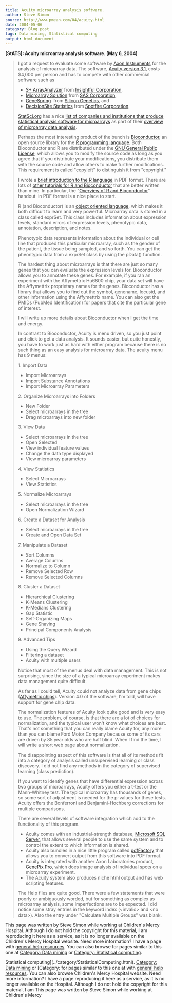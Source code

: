 ```yaml
---
title: Acuity microarray analysis software.
author: Steve Simon
source: http://www.pmean.com/04/acuity.html
date: 2004-05-06
category: Blog post
tags: Data mining, Statistical computing
output: html_document
---
```

**[StATS]: Acuity microarray analysis software. (May 6, 2004)**

> I got a request to evaluate some software by [Axon
> Instruments](http://www.axon.com/index.html) for the analysis of
> microarray data. The software, [Acuity version
> 3.1](http://www.axon.com/gn_Acuity.html), costs \$4,000 per person and
> has to compete with other commercial software such as
>
> -   [S+
>     ArrayAnalyzer](http://www.insightful.com/products/s-plus_arrayanalyzer/default.asp)
>     from [Insightful
>     Corporation](http://www.insightful.com/products/s-plus_arrayanalyzer/default.asp),
> -   [Microarray Solution](http://www.sas.com/industry/pharma/mas/)
>     from [SAS Corporation](http://www.sas.com/index.html),
> -   [GeneSpring](http://www.silicongenetics.com/cgi/SiG.cgi/Products/GeneSpring/index.smf) 
>     from [Silicon
>     Genetics](http://www.silicongenetics.com/cgi/SiG.cgi/index.smf),
>     and
> -   [DecisionSite
>     Statistics](http://www.spotfire.com/products/comp.asp) from
>     [Spotfire Corporation](http://www.spotfire.com/).
>
> [StatSci.org](http://www.statsci.org/index.html) has a nice [list of
> companies and institutions that produce statistical analysis software
> for microarrays](http://www.statsci.org/micrarra/analysis.html) as
> part of their [overview of microarray data
> analysis](http://www.statsci.org/micrarra/).
>
> Perhaps the most interesting product of the bunch is
> [Bioconductor](http://www.bioconductor.org/), an open source library
> for the [R programming language](http://cran.r-project.org/). Both
> Bioconductor and R are distributed under the [GNU General Public
> License](http://www.gnu.org/copyleft/gpl.html), which allows you to
> modify the source code as long as you agree that if you distribute
> your modifications, you distribute them with the source code and allow
> others to make further modifications. This requirement is called
> \"copyleft\" to distinguish it from \"copyright.\"
>
> I wrote a [brief introduction to the R
> language](file:///J:/Web/model/images/regression%20models%20in%20R.pdf)
> in PDF format. There are lots of [other tutorials for R and
> Bioconductor](http://www.bioconductor.org/labmat.html) that are better
> written than mine. In particular, the \"[Overview of R and
> Bioconductor](http://www.bioconductor.org/labMat/pdf/RandBioC.pdf)\"
> handout  in PDF format is a nice place to start.
>
> R (and Bioconductor) is an [object oriented
> language](http://en.wikipedia.org/wiki/Object_oriented), which makes
> it both difficult to learn and very powerful. Microarray data is
> stored in a class called exprSet. This class includes information
> about expression levels, standard errors of expression levels,
> phenotypic data, annotation, description, and notes.
>
> Phenotypic data represents information about the individual or cell
> line that produced this particular microarray, such as the gender of
> the patient, the tissue being sampled, and so forth. You can get the
> pheontypic data from a exprSet class by using the pData() function.
>
> The hardest thing about microarrays is that there are just so many
> genes that you can evaluate the expression levels for. Bioconductor
> allows you to annotate these genes. For example, if you ran an
> experiment with the Affymettrix Hu6800 chip, your data set will have
> the Affymettrix proprietary names for the genes. Bioconductor has a
> library that allows you to find out the symbol, genename, locusid, and
> other information using the Affymettrix name. You can also get the
> PMIDs (PubMed Identification) for papers that cite the particular gene
> of interest.
>
> I will write up more details about Bioconductor when I get the time
> and energy.
>
> In contrast to Bioconductor, Acuity is menu driven, so you just point
> and click to get a data analysis. It sounds easier, but quite
> honestly, you have to work just as hard with either program because
> there is no such thing as an easy analysis for microarray data. The
> acuity menu has 9 menus:
>
> 1\. Import Data
>
> -   Import Microarrays
> -   Import Substance Annotations
> -   Import Microarray Parameters
>
> 2\. Organize Microarrays into Folders
>
> -   New Folder
> -   Select microarrays in the tree
> -   Drag microarrays into new folder
>
> 3\. View Data
>
> -   Select microarrays in the tree
> -   Open Selected
> -   View individual feature values
> -   Change the data type displayed
> -   View microarray parameters
>
> 4\. View Statistics
>
> -   Select Microarrays
> -   View Statistics
>
> 5\. Normalize Microarrays
>
> -   Select microarrays in the tree
> -   Open Normalization Wizard
>
> 6\. Create a Dataset for Analysis
>
> -   Select microarrays in the tree
> -   Create and Open Data Set
>
> 7\. Manipulate a Dataset
>
> -   Sort Columns
> -   Average Columns
> -   Normalize to Column
> -   Remove Selected Row
> -   Remove Selected Columns
>
> 8\. Cluster a Dataset
>
> -   Hierarchical Clustering
> -   K-Means Clustering
> -   K-Medians Clustering
> -   Gap Statistic
> -   Self-Organizing Maps
> -   Gene Shaving
> -   Principal Components Analysis
>
> 9\. Advanced Tips
>
> -   Using the Query Wizard
> -   Filtering a dataset
> -   Acuity with multiple users
>
> Notice that most of the menus deal with data management. This is not
> surprising, since the size of a typical microarray experiment makes
> data management quite difficult.
>
> As far as I could tell, Acuity could not analyze data from gene chips
> ([Affymetrix chips](http://www.affymetrix.com/index.affx)). Version
> 4.0 of the software, I\'m told, will have support for gene chip data.
>
> The normalization features of Acuity look quite good and is very easy
> to use. The problem, of course, is that there are a lot of choices for
> normalization, and the typical user won\'t know what choices are best.
> That\'s not something that you can really blame Acuity for, any more
> than you can blame Ford Motor Company because some of its cars are
> driven by 85 year olds who are half blind. When I find the time, I
> will write a short web page about normalization.
>
> The disappointing aspect of this software is that all of its methods
> fit into a category of analysis called unsupervised learning or class
> discovery. I did not find any methods in the category of supervised
> learning (class prediction).
>
> If you want to identify genes that have differential expression across
> two groups of microarrays, Acuity offers you either a t-test or the
> Mann-Whitney test. The typical microarray has thousands of genes, so
> some sort of adjustment is needed for the p-values for these tests.
> Acuity offers the Bonferroni and Benjamini-Hochberg corrections for
> multiple comparisons.
>
> There are several levels of software integration which add to the
> functionality of this program.
>
> -   Acuity comes with an industrial-strength database, [Microsoft SQL
>     Server](http://www.microsoft.com/sql/), that allows several people
>     to use the same system and to control the extent to which
>     information is shared.
> -   Acuity also bundles in a nice little program called
>     [pdfFactory](http://www.pdffactory.com/products/pdffactory/index.html)
>     that allows you to convert output from this software into PDF
>     format.
> -   Acuity is integrated with another Axon Laboratories product,
>     [GenePix Pro](http://www.axon.com/gn_GenePixSoftware.html), which
>     does image analysis of individual spots on a microarray
>     experiment.
> -   The Acuity system also produces niche html output and has web
>     scripting features.
>
> The Help files are quite good. There were a few statements that were
> poorly or ambiguously worded, but for something as complex as
> microarray analysis, some imperfections are to be expected. I did
> notice some stray entries in the keyword index (\<invalid\> and \<no
> data\>). Also the entry under \"Calculate Multiple Groups\" was blank.

This page was written by Steve Simon while working at Children\'s Mercy
Hospital. Although I do not hold the copyright for this material, I am
reproducing it here as a service, as it is no longer available on the
Children\'s Mercy Hospital website. Need more information? I have a page
with [general help resources](../GeneralHelp.html). You can also browse
for pages similar to this one at [](../category/DiagnosticTesting.html)
[Category: Data mining](../category/DataMining.html) or [Category:
Statistical computing](../category/StatisticalComputing.html).
<!---More--->
Statistical computing](../category/StatisticalComputing.html).
[Category: Data mining](../category/DataMining.html) or [Category:
for pages similar to this one at [](../category/DiagnosticTesting.html)
with [general help resources](../GeneralHelp.html). You can also browse
Children\'s Mercy Hospital website. Need more information? I have a page
reproducing it here as a service, as it is no longer available on the
Hospital. Although I do not hold the copyright for this material, I am
This page was written by Steve Simon while working at Children\'s Mercy

<!---Do not use
**[StATS]: Acuity microarray analysis software. (May 6, 2004)**
This page was written by Steve Simon while working at Children\'s Mercy
Hospital. Although I do not hold the copyright for this material, I am
reproducing it here as a service, as it is no longer available on the
Children\'s Mercy Hospital website. Need more information? I have a page
with [general help resources](../GeneralHelp.html). You can also browse
for pages similar to this one at [](../category/DiagnosticTesting.html)
[Category: Data mining](../category/DataMining.html) or [Category:
Statistical computing](../category/StatisticalComputing.html).
--->

